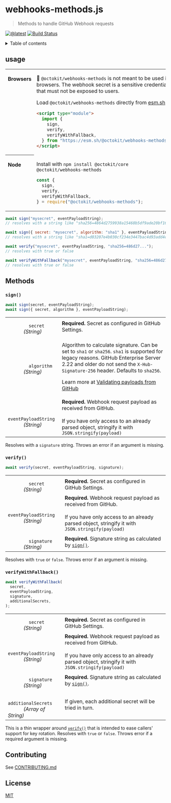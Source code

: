 # webhooks-methods.js

> Methods to handle GitHub Webhook requests

[![@latest](https://img.shields.io/npm/v/@octokit/webhooks-methods.svg)](https://www.npmjs.com/package/@octokit/webhooks-methods)
[![Build Status](https://github.com/octokit/webhooks-methods.js/workflows/Test/badge.svg)](https://github.com/octokit/webhooks-methods.js/actions?query=workflow%3ATest+branch%3Amain)

<details>
<summary>Table of contents</summary>

<!-- toc -->

- [usage](#usage)
- [Methods](#methods)
  - [`sign()`](#sign)
  - [`verify()`](#verify)
  - [`verifyWithFallback()`](#verifywithfallback)
- [Contributing](#contributing)
- [License](#license)

<!-- tocstop -->

</details>

## usage

<table>
<tbody valign=top align=left>
<tr><th>

Browsers

</th><td width=100%>

🚧 `@octokit/webhooks-methods` is not meant to be used in browsers. The webhook secret is a sensitive credential that must not be exposed to users.

Load `@octokit/webhooks-methods` directly from [esm.sh](https://esm.sh)

```html
<script type="module">
  import {
    sign,
    verify,
    verifyWithFallback,
  } from "https://esm.sh/@octokit/webhooks-methods";
</script>
```

</td></tr>
<tr><th>

Node

</th><td>

Install with `npm install @octokit/core @octokit/webhooks-methods`

```js
const {
  sign,
  verify,
  verifyWithFallback,
} = require("@octokit/webhooks-methods");
```

</td></tr>
</tbody>
</table>

```js
await sign("mysecret", eventPayloadString);
// resolves with a string like "sha256=4864d2759938a15468b5df9ade20bf161da9b4f737ea61794142f3484236bda3"

await sign({ secret: "mysecret", algorithm: "sha1" }, eventPayloadString);
// resolves with a string like "sha1=d03207e4b030cf234e3447bac4d93add4c6643d8"

await verify("mysecret", eventPayloadString, "sha256=486d27...");
// resolves with true or false

await verifyWithFallback("mysecret", eventPayloadString, "sha256=486d27...", ["oldsecret", ...]);
// resolves with true or false
```

## Methods

### `sign()`

```js
await sign(secret, eventPayloadString);
await sign({ secret, algorithm }, eventPayloadString);
```

<table width="100%">
  <tr>
    <td>
      <code>
        secret
      </code>
      <em>(String)</em>
    </td>
    <td>
      <strong>Required.</strong>
      Secret as configured in GitHub Settings.
    </td>
  </tr>
  <tr>
    <td>
      <code>
        algorithm
      </code>
      <em>
        (String)
      </em>
    </td>
    <td>

Algorithm to calculate signature. Can be set to `sha1` or `sha256`. `sha1` is supported for legacy reasons. GitHub Enterprise Server 2.22 and older do not send the `X-Hub-Signature-256` header. Defaults to `sha256`.

Learn more at [Validating payloads from GitHub](https://docs.github.com/en/developers/webhooks-and-events/securing-your-webhooks#validating-payloads-from-github)

</td>
  </tr>
  <tr>
    <td>
      <code>
        eventPayloadString
      </code>
      <em>
        (String)
      </em>
    </td>
    <td>
      <strong>Required.</strong>
      Webhook request payload as received from GitHub.<br>
      <br>
      If you have only access to an already parsed object, stringify it with <code>JSON.stringify(payload)</code>
    </td>
  </tr>
</table>

Resolves with a `signature` string. Throws an error if an argument is missing.

### `verify()`

```js
await verify(secret, eventPayloadString, signature);
```

<table width="100%">
  <tr>
    <td>
      <code>
        secret
      </code>
      <em>(String)</em>
    </td>
    <td>
      <strong>Required.</strong>
      Secret as configured in GitHub Settings.
    </td>
  </tr>
  <tr>
    <td>
      <code>
        eventPayloadString
      </code>
      <em>
        (String)
      </em>
    </td>
    <td>
      <strong>Required.</strong>
      Webhook request payload as received from GitHub.<br>
      <br>
      If you have only access to an already parsed object, stringify it with <code>JSON.stringify(payload)</code>
    </td>
  </tr>
  <tr>
    <td>
      <code>
        signature
      </code>
      <em>
        (String)
      </em>
    </td>
    <td>
      <strong>Required.</strong>
      Signature string as calculated by <code><a href="../sign">sign()</a></code>.
    </td>
  </tr>
</table>

Resolves with `true` or `false`. Throws error if an argument is missing.

### `verifyWithFallback()`

```js
await verifyWithFallback(
  secret,
  eventPayloadString,
  signature,
  additionalSecrets,
);
```

<table width="100%">
  <tr>
    <td>
      <code>
        secret
      </code>
      <em>(String)</em>
    </td>
    <td>
      <strong>Required.</strong>
      Secret as configured in GitHub Settings.
    </td>
  </tr>
  <tr>
    <td>
      <code>
        eventPayloadString
      </code>
      <em>
        (String)
      </em>
    </td>
    <td>
      <strong>Required.</strong>
      Webhook request payload as received from GitHub.<br>
      <br>
      If you have only access to an already parsed object, stringify it with <code>JSON.stringify(payload)</code>
    </td>
  </tr>
  <tr>
    <td>
      <code>
        signature
      </code>
      <em>
        (String)
      </em>
    </td>
    <td>
      <strong>Required.</strong>
      Signature string as calculated by <code><a href="../sign">sign()</a></code>.
    </td>
  </tr>
  <tr>
    <td>
      <code>
        additionalSecrets
      </code>
      <em>
        (Array of String)
      </em>
    </td>
    <td>
        If given, each additional secret will be tried in turn.
    </td>
  </tr>
</table>

This is a thin wrapper around [`verify()`](#verify) that is intended to ease callers' support for key rotation.
Resolves with `true` or `false`. Throws error if a required argument is missing.

## Contributing

See [CONTRIBUTING.md](CONTRIBUTING.md)

## License

[MIT](LICENSE)
